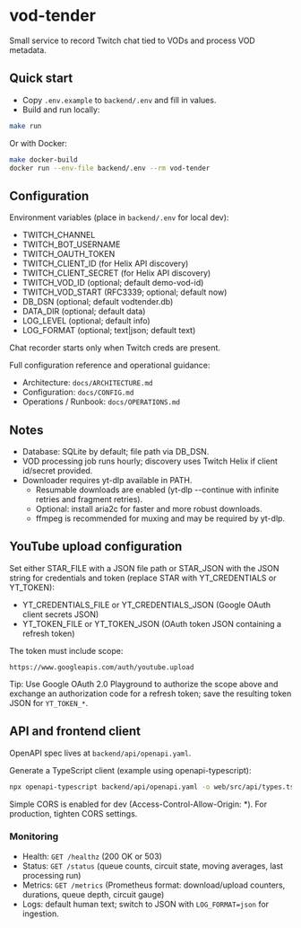 # vod-tender

Small service to record Twitch chat tied to VODs and process VOD metadata.

## Quick start

- Copy `.env.example` to `backend/.env` and fill in values.
- Build and run locally:

```bash
make run
```

Or with Docker:

```bash
make docker-build
docker run --env-file backend/.env --rm vod-tender
```

## Configuration

Environment variables (place in `backend/.env` for local dev):

- TWITCH_CHANNEL
- TWITCH_BOT_USERNAME
- TWITCH_OAUTH_TOKEN
- TWITCH_CLIENT_ID (for Helix API discovery)
- TWITCH_CLIENT_SECRET (for Helix API discovery)
- TWITCH_VOD_ID (optional; default demo-vod-id)
- TWITCH_VOD_START (RFC3339; optional; default now)
- DB_DSN (optional; default vodtender.db)
- DATA_DIR (optional; default data)
- LOG_LEVEL (optional; default info)
- LOG_FORMAT (optional; text|json; default text)

Chat recorder starts only when Twitch creds are present.

Full configuration reference and operational guidance:

- Architecture: `docs/ARCHITECTURE.md`
- Configuration: `docs/CONFIG.md`
- Operations / Runbook: `docs/OPERATIONS.md`

## Notes

- Database: SQLite by default; file path via DB_DSN.
- VOD processing job runs hourly; discovery uses Twitch Helix if client id/secret provided.
- Downloader requires yt-dlp available in PATH.
  - Resumable downloads are enabled (yt-dlp --continue with infinite retries and fragment retries).
  - Optional: install aria2c for faster and more robust downloads.
  - ffmpeg is recommended for muxing and may be required by yt-dlp.

## YouTube upload configuration

Set either STAR_FILE with a JSON file path or STAR_JSON with the JSON string for credentials and token (replace STAR with YT_CREDENTIALS or YT_TOKEN):

- YT_CREDENTIALS_FILE or YT_CREDENTIALS_JSON (Google OAuth client secrets JSON)
- YT_TOKEN_FILE or YT_TOKEN_JSON (OAuth token JSON containing a refresh token)

The token must include scope:

```text
https://www.googleapis.com/auth/youtube.upload
```

Tip: Use Google OAuth 2.0 Playground to authorize the scope above and exchange an authorization code for a refresh token; save the resulting token JSON for `YT_TOKEN_*`.

## API and frontend client

OpenAPI spec lives at `backend/api/openapi.yaml`.

Generate a TypeScript client (example using openapi-typescript):

```bash
npx openapi-typescript backend/api/openapi.yaml -o web/src/api/types.ts
```

Simple CORS is enabled for dev (Access-Control-Allow-Origin: \*). For production, tighten CORS settings.

### Monitoring

- Health: `GET /healthz` (200 OK or 503)
- Status: `GET /status` (queue counts, circuit state, moving averages, last processing run)
- Metrics: `GET /metrics` (Prometheus format: download/upload counters, durations, queue depth, circuit gauge)
- Logs: default human text; switch to JSON with `LOG_FORMAT=json` for ingestion.
